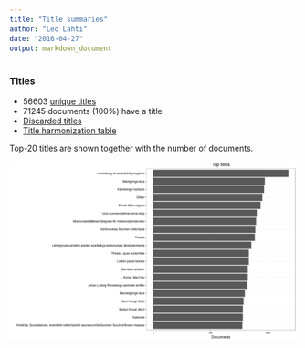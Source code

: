 ```yaml
---
title: "Title summaries"
author: "Leo Lahti"
date: "2016-04-27"
output: markdown_document
---
```



### Titles

 * 56603 [unique titles](output.tables/title_accepted.csv)
 * 71245 documents (100%) have a title
 * [Discarded titles](output.tables/title_discarded.csv)
 * [Title harmonization table](output.tables/title_conversion_nontrivial.csv)

Top-20 titles are shown together with the number of documents.

![plot of chunk summarytitle](figure/summarytitle-1.png)

